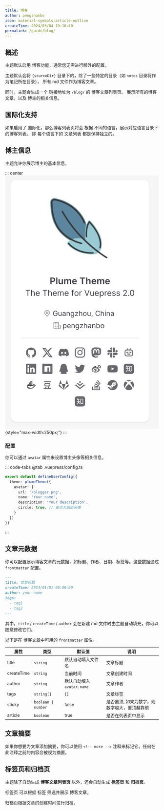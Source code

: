 ```yaml
---
title: 博客
author: pengzhanbo
icon: material-symbols:article-outline
createTime: 2024/03/04 19:16:40
permalink: /guide/blog/
---
```


## 概述

主题默认启用 博客功能，通常您无需进行额外的配置。

主题默认会将 `{sourceDir}` 目录下的，除了一些特定的目录（如 `notes` 目录将作为笔记所在目录），
所有 md 文件作为博客文章。

同时，主题会生成一个 链接地址为 `/blog/` 的 博客文章列表页。
展示所有的博客文章，以及 博主的相关信息。

## 国际化支持

如果启用了 国际化，那么博客列表页将会 根据 不同的语言，展示对应语言目录下的博客列表。
即 每个语言下的 文章列表 都是保持独立的。

## 博主信息

主题允许你展示博主的基本信息。

::: center
![avatar](/images/blogger-avatar.png){style="max-width:250px;"}
:::

### 配置

你可以通过 `avatar` 属性来设置博主头像等相关信息。

::: code-tabs
@tab .vuepress/config.ts

```ts
export default defineUserConfig({
  theme: plumeTheme({
    avatar: {
      url: '/blogger.png',
      name: 'Your name',
      description: 'Your description',
      circle: true, // 是否为圆形头像
    }
  })
})
```

:::

## 文章元数据

你可以配置展示博客文章的元数据，如标题、作者、日期、标签等。这些数据通过 `frontmatter` 配置。

```md
---
title: 文章标题
createTime: 2024/01/01 00:00:00
author: your name
tags:
  - tag1
  - tag2
---
```

其中，`title` / `createTime` / `author` 会在新建 md 文件时由主题自动填充，你可以随意修改它们。

以下是在 博客文章中可用的 `frontmatter` 属性。

| 属性       | 类型                | 默认值                     | 说明                 |
| ---------- | ------------------- | -------------------------- | -------------------- |
| title      | `string`            | 默认自动填入文件名         | 文章标题             |
| createTime | `string`            | 当前时间                   | 文章创建时间         |
| author     | `string`            | 默认自动填入 `avatar.name` | 文章作者             |
| tags       | `string[]`          | `[]`                       | 文章标签             |
| sticky     | `boolean \| number` | false                      | 是否置顶, 如果为数字，则数字越大，置顶越靠前 |
| article    | `boolean`           | true                       | 是否在列表页中显示   |

## 文章摘要

如果你想要为文章添加摘要，你可以使用 `<!-- more -->` 注释来标记它。任何在此注释之前的内容会被视为摘要。

## 标签页和归档页

主题除了自动生成 **博客文章列表页** 以外，还会自动生成 **标签页** 和 **归档页**。

标签页 可以根据 标签 筛选并展示 博客文章。

归档页根据文章的创建时间进行归档。
